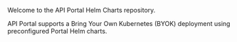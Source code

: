 Welcome to the API Portal Helm Charts repository.

API Portal supports a Bring Your Own Kubernetes (BYOK) deployment using preconfigured Portal Helm charts.
